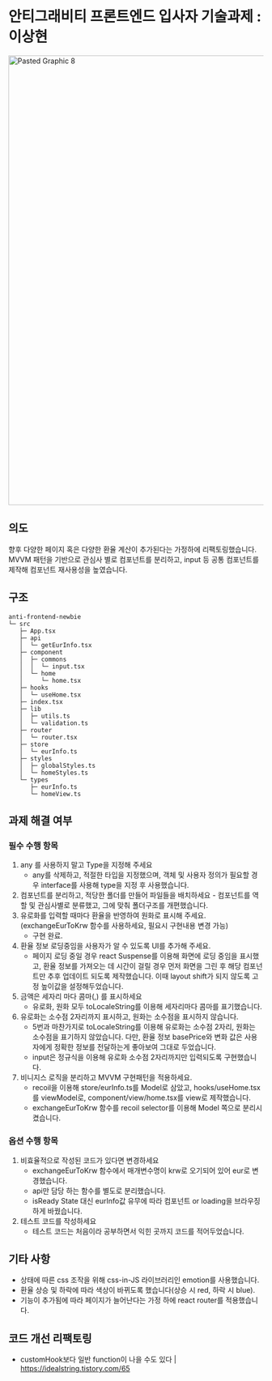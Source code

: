 # 안티그래비티 프론트엔드 입사자 기술과제 : 이상현

<img width="888" alt="Pasted Graphic 8" src="https://user-images.githubusercontent.com/110229788/213265891-d3482860-0c48-41ed-af6e-f679dc34967f.png">

## 의도

향후 다양한 페이지 혹은 다양한 환율 계산이 추가된다는 가정하에 리팩토링했습니다. MVVM 패턴을 기반으로 관심사 별로 컴포넌트를 분리하고, input 등 공통 컴포넌트를 제작해 컴포넌트 재사용성을 높였습니다.

## 구조

```
anti-frontend-newbie
└─ src
   ├─ App.tsx
   ├─ api
   │  └─ getEurInfo.tsx
   ├─ component
   │  ├─ commons
   │  │  └─ input.tsx
   │  └─ home
   │     └─ home.tsx
   ├─ hooks
   │  └─ useHome.tsx
   ├─ index.tsx
   ├─ lib
   │  ├─ utils.ts
   │  └─ validation.ts
   ├─ router
   │  └─ router.tsx
   ├─ store
   │  └─ eurInfo.ts
   ├─ styles
   │  ├─ globalStyles.ts
   │  └─ homeStyles.ts
   └─ types
      ├─ eurInfo.ts
      └─ homeView.ts
```

## 과제 해결 여부

### 필수 수행 항목

1. any 를 사용하지 말고 Type을 지정해 주세요
   - any를 삭제하고, 적절한 타입을 지정했으며, 객체 및 사용자 정의가 필요할 경우 interface를 사용해 type을 지정 후 사용했습니다.
2. 컴포넌트를 분리하고, 적당한 폴더를 만들어 파일들을 배치하세요 - 컴포넌트를 역할 및 관심사별로 분류했고, 그에 맞춰 폴더구조를 개편했습니다.
3. 유로화를 입력할 때마다 환율을 반영하여 원화로 표시해 주세요. (exchangeEurToKrw 함수를 사용하세요, 필요시 구현내용 변경 가능)
   - 구현 완료.
4. 환율 정보 로딩중임을 사용자가 알 수 있도록 UI를 추가해 주세요.
   - 페이지 로딩 중일 경우 react Suspense를 이용해 화면에 로딩 중임을 표시했고, 환율 정보를 가져오는 데 시간이 걸릴 경우 먼저 화면을 그린 후 해당 컴포넌트만 추후 업데이트 되도록 제작했습니다. 이때 layout shift가 되지 않도록 고정 높이값을 설정해두었습니다.
5. 금액은 세자리 마다 콤마(,) 를 표시하세요
   - 유로화, 원화 모두 toLocaleString를 이용해 세자리마다 콤마를 표기했습니다.
6. 유로화는 소수점 2자리까지 표시하고, 원화는 소수점을 표시하지 않습니다.
   - 5번과 마찬가지로 toLocaleString를 이용해 유로화는 소수점 2자리, 원화는 소수점을 표기하지 않았습니다. 다만, 환율 정보 basePrice와 변화 값은 사용자에게 정확한 정보를 전달하는게 좋아보여 그대로 두었습니다.
   - input은 정규식을 이용해 유로화 소수점 2자리까지만 입력되도록 구현했습니다.
7. 비니지스 로직을 분리하고 MVVM 구현패턴을 적용하세요.
   - recoil을 이용해 store/eurInfo.ts를 Model로 삼았고, hooks/useHome.tsx를 viewModel로, component/view/home.tsx를 view로 제작했습니다.
   - exchangeEurToKrw 함수를 recoil selector를 이용해 Model 쪽으로 분리시켰습니다.

### 옵션 수행 항목

1. 비효율적으로 작성된 코드가 있다면 변경하세요
   - exchangeEurToKrw 함수에서 매개변수명이 krw로 오기되어 있어 eur로 변경했습니다.
   - api만 담당 하는 함수를 별도로 분리했습니다.
   - isReady State 대신 eurInfo값 유무에 따라 컴포넌트 or loading을 브라우징하게 바꿨습니다.
2. 테스트 코드를 작성하세요
   - 테스트 코드는 처음이라 공부하면서 익힌 곳까지 코드를 적어두었습니다.

## 기타 사항

- 상태에 따른 css 조작을 위해 css-in-JS 라이브러리인 emotion를 사용했습니다.
- 환율 상승 및 하락에 따라 색상이 바뀌도록 했습니다(상승 시 red, 하락 시 blue).
- 기능이 추가됨에 따라 페이지가 늘어난다는 가정 하에 react router를 적용했습니다.

## 코드 개선 리팩토링

- customHook보다 일반 function이 나을 수도 있다 | https://idealstring.tistory.com/65
